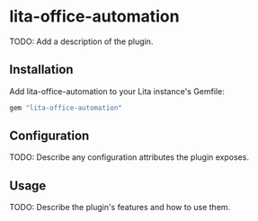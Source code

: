 # lita-office-automation

TODO: Add a description of the plugin.

## Installation

Add lita-office-automation to your Lita instance's Gemfile:

``` ruby
gem "lita-office-automation"
```

## Configuration

TODO: Describe any configuration attributes the plugin exposes.

## Usage

TODO: Describe the plugin's features and how to use them.
